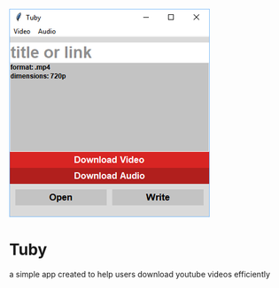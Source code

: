 ![Tuby](img/tuby_UI.png?raw=true "Tuby")
# Tuby
a simple app created to help users download youtube videos efficiently
